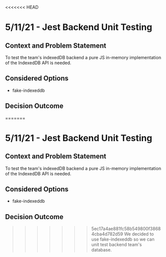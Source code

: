 <<<<<<< HEAD
# 5/11/21 - Jest Backend Unit Testing
## Context and Problem Statement

To test the team's indexedDB backend a pure JS in-memory implementation of the IndexedDB API is needed.

## Considered Options

* fake-indexeddb

## Decision Outcome

=======
# 5/11/21 - Jest Backend Unit Testing
## Context and Problem Statement

To test the team's indexedDB backend a pure JS in-memory implementation of the IndexedDB API is needed.

## Considered Options

* fake-indexeddb

## Decision Outcome

>>>>>>> 5ec17a4ae881fc58b549800f38684cba4d782d59
We decided to use fake-indexeddb so we can unit test backend team's database. 
